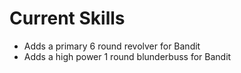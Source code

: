 # Current Skills

- Adds a primary 6 round revolver for Bandit 
- Adds a high power 1 round blunderbuss for Bandit